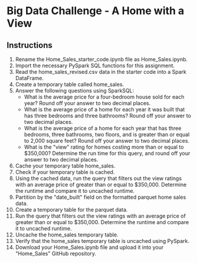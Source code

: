 # Big Data Challenge - A Home with a View


## Instructions

1. Rename the Home_Sales_starter_code.ipynb file as Home_Sales.ipynb.
2. Import the necessary PySpark SQL functions for this assignment.
3. Read the home_sales_revised.csv data in the starter code into a Spark DataFrame.
4. Create a temporary table called home_sales.
5. Answer the following questions using SparkSQL:
   - What is the average price for a four-bedroom house sold for each year? Round off your answer to two decimal places.
   - What is the average price of a home for each year it was built that has three bedrooms and three bathrooms? Round off your answer to two decimal places.
   - What is the average price of a home for each year that has three bedrooms, three bathrooms, two floors, and is greater than or equal to 2,000 square feet? Round off your answer to two decimal places.
   - What is the "view" rating for homes costing more than or equal to $350,000? Determine the run time for this query, and round off your answer to two decimal places.
6. Cache your temporary table home_sales.
7. Check if your temporary table is cached.
8. Using the cached data, run the query that filters out the view ratings with an average price of greater than or equal to $350,000. Determine the runtime and compare it to uncached runtime.
9. Partition by the "date_built" field on the formatted parquet home sales data.
10. Create a temporary table for the parquet data.
11. Run the query that filters out the view ratings with an average price of greater than or equal to $350,000. Determine the runtime and compare it to uncached runtime.
12. Uncache the home_sales temporary table.
13. Verify that the home_sales temporary table is uncached using PySpark.
14. Download your Home_Sales.ipynb file and upload it into your "Home_Sales" GitHub repository.
